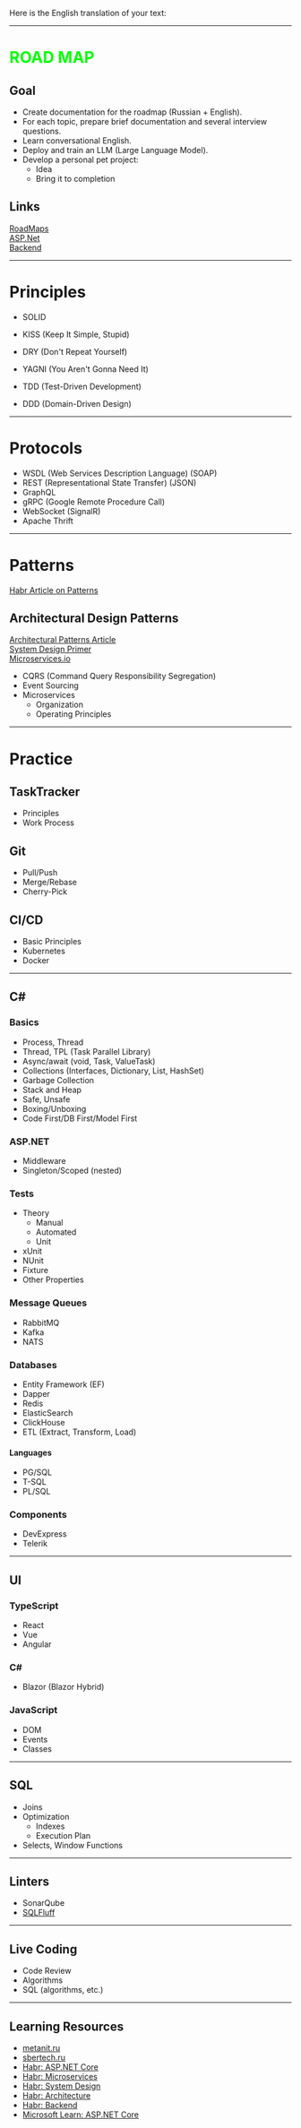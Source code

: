 Here is the English translation of your text:

---

# <b style="color:lime;">ROAD MAP</b>

## **Goal**
- Create documentation for the roadmap (Russian + English).
- For each topic, prepare brief documentation and several interview questions.
- Learn conversational English.
- Deploy and train an LLM (Large Language Model).
- Develop a personal pet project:
  - Idea
  - Bring it to completion

## **Links**
[RoadMaps](https://roadmap.sh/) \
[ASP.Net](https://roadmap.sh/aspnet-core) \
[Backend](https://roadmap.sh/backend)

---

# **Principles**
- SOLID
- KISS (Keep It Simple, Stupid)
- DRY (Don't Repeat Yourself)
- YAGNI (You Aren't Gonna Need It)

- TDD (Test-Driven Development)
- DDD (Domain-Driven Design)

---

# **Protocols**
- WSDL (Web Services Description Language) (SOAP)
- REST (Representational State Transfer) (JSON)
- GraphQL
- gRPC (Google Remote Procedure Call)
- WebSocket (SignalR)
- Apache Thrift

---

# **Patterns**
[Habr Article on Patterns](https://habr.com/ru/articles/210288/)

## **Architectural Design Patterns**
[Architectural Patterns Article](https://habr.com/ru/companies/ruvds/articles/699648/) \
[System Design Primer](https://github.com/donnemartin/system-design-primer) \
[Microservices.io](https://microservices.io/index.html)

- CQRS (Command Query Responsibility Segregation)
- Event Sourcing
- Microservices
  - Organization
  - Operating Principles

---

# **Practice**

## **TaskTracker**
- Principles
- Work Process

## **Git**
- Pull/Push
- Merge/Rebase
- Cherry-Pick

## **CI/CD**
- Basic Principles
- Kubernetes
- Docker

---

## **C#**

### **Basics**
- Process, Thread
- Thread, TPL (Task Parallel Library)
- Async/await (void, Task, ValueTask)
- Collections (Interfaces, Dictionary, List, HashSet)
- Garbage Collection
- Stack and Heap
- Safe, Unsafe
- Boxing/Unboxing
- Code First/DB First/Model First

### **ASP.NET**
- Middleware
- Singleton/Scoped (nested)

### **Tests**
- Theory
  - Manual
  - Automated
  - Unit
- xUnit
- NUnit
- Fixture
- Other Properties

### **Message Queues**
- RabbitMQ
- Kafka
- NATS

### **Databases**
- Entity Framework (EF)
- Dapper
- Redis
- ElasticSearch
- ClickHouse
- ETL (Extract, Transform, Load)

#### **Languages**
- PG/SQL
- T-SQL
- PL/SQL

### **Components**
- DevExpress
- Telerik

---

## **UI**

### **TypeScript**
- React
- Vue
- Angular

### **C#**
- Blazor (Blazor Hybrid)

### **JavaScript**
- DOM
- Events
- Classes

---

## **SQL**
- Joins
- Optimization
  - Indexes
  - Execution Plan
- Selects, Window Functions

---

## **Linters**
- SonarQube
- [SQLFluff](https://github.com/sqlfluff/sqlfluff)

---

## **Live Coding**
- Code Review
- Algorithms
- SQL (algorithms, etc.)

---

## **Learning Resources**
- [metanit.ru](https://metanit.com/)
- [sbertech.ru](https://sbertech.ru/)
- [Habr: ASP.NET Core](https://habr.com/ru/companies/ruvds/articles/934988/)
- [Habr: Microservices](https://habr.com/ru/articles/939662/)
- [Habr: System Design](https://habr.com/ru/companies/mipt_digital/articles/932936/)
- [Habr: Architecture](https://habr.com/ru/companies/mipt_digital/articles/932954/)
- [Habr: Backend](https://habr.com/ru/articles/939524/)
- [Microsoft Learn: ASP.NET Core](https://learn.microsoft.com/ru-ru/aspnet/core/?view=aspnetcore-9.0)